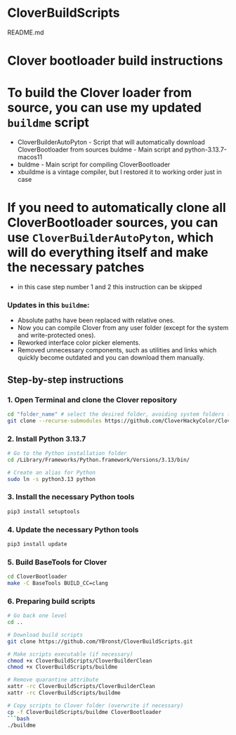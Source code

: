 # CloverBuildScripts
README.md
# Clover bootloader build instructions

# To build the Clover loader from source, you can use my **updated `buildme` script**
- CloverBuilderAutoPyton - Script that will automatically download CloverBootloader from sources buldme - Main script and python-3.13.7-macos11
- buldme - Main script for compiling CloverBootloader
- xbuildme is a vintage compiler, but I restored it to working order just in case

# If you need to automatically clone all CloverBootloader sources, you can use `CloverBuilderAutoPyton`, which will do everything itself and make the necessary patches
- in this case step number 1 and 2 this instruction can be skipped
  
### Updates in this `buildme`:

* Absolute paths have been replaced with relative ones.
* Now you can compile Clover from any user folder (except for the system and write-protected ones).
* Reworked interface color picker elements.
* Removed unnecessary components, such as utilities and links which quickly become outdated and you can download them manually.

## Step-by-step instructions

### 1. Open Terminal and clone the Clover repository

```bash
cd "folder_name" # select the desired folder, avoiding system folders (as usual src)
git clone --recurse-submodules https://github.com/CloverHackyColor/CloverBootloader.git
```

### 2. Install Python 3.13.7

```bash
# Go to the Python installation folder
cd /Library/Frameworks/Python.framework/Versions/3.13/bin/

# Create an alias for Python
sudo ln -s python3.13 python
```

### 3. Install the necessary Python tools

```bash
pip3 install setuptools
```
### 4. Update the necessary Python tools
```bash
pip3 install update
```

### 5. Build BaseTools for Clover

```bash
cd CloverBootloader
make -C BaseTools BUILD_CC=clang
```

### 6. Preparing build scripts

```bash
# Go back one level
cd ..

# Download build scripts
git clone https://github.com/YBronst/CloverBuildScripts.git

# Make scripts executable (if necessary)
chmod +x CloverBuildScripts/CloverBuilderClean
chmod +x CloverBuildScripts/buildme

# Remove quarantine attribute
xattr -rc CloverBuildScripts/CloverBuilderClean
xattr -rc CloverBuildScripts/buildme

# Copy scripts to Clover folder (overwrite if necessary)
cp -f CloverBuildScripts/buildme CloverBootloader
```bash
./buildme
```

